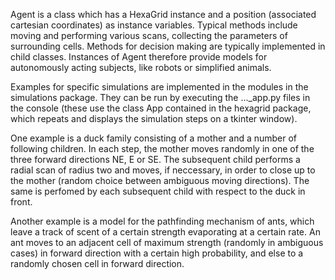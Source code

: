 Agent is a class which has a HexaGrid instance and a position (associated cartesian coordinates) as instance variables. Typical methods include moving and performing various scans, collecting the parameters of surrounding cells. Methods for decision making are typically implemented in child classes. Instances of Agent therefore provide models for autonomously acting subjects, like robots or simplified animals. 

Examples for specific simulations are implemented in the modules in the simulations package. They can be run by executing the ...\_app.py files in the console (these use the class App contained in the hexagrid package, which repeats and displays the simulation steps on a tkinter window).

One example is a duck family consisting of a mother and a number of following children. In each step, the mother moves randomly in one of the three forward directions NE, E or SE. The subsequent child performs a radial scan of radius two and moves, if neccessary, in order to close up to the mother (random choice between ambiguous moving directions). The same is perfomed by each subsequent child with respect to the duck in front.

Another example is a model for the pathfinding mechanism of ants, which leave a  track of scent of a certain strength evaporating at a certain rate. An ant moves to an adjacent cell of maximum strength (randomly in ambiguous cases) in forward direction with a certain high probability, and else to a randomly chosen cell in forward direction.
